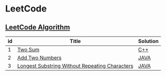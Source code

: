 # LeetCode
## [LeetCode Algorithm](https://leetcode.com/problemset/algorithms/)
| id | Title | Solution |
|----| ----- | -------- |
|1|[Two Sum](https://leetcode.com/problems/two-sum/) | [C++](./twoSum/twoSum.cpp)
|2|[Add Two Numbers](https://leetcode.com/problems/add-two-numbers/) | [JAVA](./addTwoNumbers/AddTwoNumbers.java)
|3|[Longest Substring Without Repeating Characters](https://leetcode.com/problems/longest-substring-without-repeating-characters/) | [JAVA](./longestSubstringWithoutRepeatingCharacters/LongestSubstringWithoutRepeatingCharacters.java)
